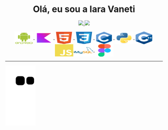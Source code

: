<div align="center">
 <h1> Olá, eu sou a Iara Vaneti </h1>
</div>

<div align="center">
  <a href="https://www.linkedin.com/in/iara-de-souza-vaneti/">
  <img height="180em" src="https://github-readme-stats.vercel.app/api?username=iarav&show_icons=true&theme=radical&include_all_commits=true&count_private=true"/>
  <img height="180em" src="https://github-readme-stats.vercel.app/api/top-langs/?username=iarav&layout=compact&theme=radical"/>
</div>
<div align="center" style="display: inline_block"><br>
  <img align="center" alt="Android" height="40" width="60" src="https://github.com/devicons/devicon/blob/master/icons/android/android-plain-wordmark.svg">
  <img align="center" alt="Kotlin" height="40" width="60" src="https://github.com/devicons/devicon/blob/master/icons/kotlin/kotlin-original.svg">
  <img align="center" alt="HTML" height="40" width="60" src="https://raw.githubusercontent.com/devicons/devicon/master/icons/html5/html5-original.svg">
  <img align="center" alt="CSS" height="40" width="60" src="https://raw.githubusercontent.com/devicons/devicon/master/icons/css3/css3-original.svg">
  <img align="center" alt="C" height="40" width="60" src="https://github.com/devicons/devicon/blob/master/icons/c/c-original.svg">
  <img align="center" alt="Python" height="40" width="60" src="https://raw.githubusercontent.com/devicons/devicon/master/icons/python/python-original.svg">
  <img align="center" alt="C++" height="40" width="60" src="https://github.com/devicons/devicon/blob/master/icons/cplusplus/cplusplus-original.svg">
  <img align="center" alt="JS" height="40" width="60" src="https://raw.githubusercontent.com/devicons/devicon/master/icons/javascript/javascript-plain.svg">
  <img align="center" alt="MySQL" height="40" width="60" src="https://raw.githubusercontent.com/devicons/devicon/master/icons/mysql/mysql-original-wordmark.svg">
  <img align="center" alt="Figma" height="40" width="60" src="https://raw.githubusercontent.com/devicons/devicon/master/icons/figma/figma-original.svg">
 </div>

 
--------------------------------------------------------------------------------------
![Snake animation](https://github.com/iarav/iarav/blob/output/github-contribution-grid-snake.svg)
